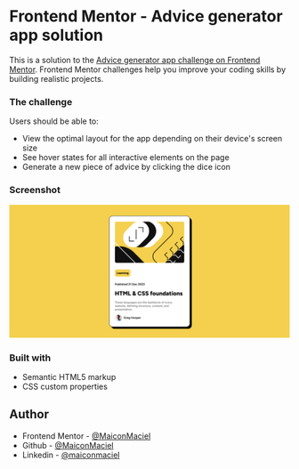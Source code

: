 # Frontend Mentor - Advice generator app solution

This is a solution to the [Advice generator app challenge on Frontend Mentor](https://www.frontendmentor.io/challenges/advice-generator-app-QdUG-13db). Frontend Mentor challenges help you improve your coding skills by building realistic projects.

### The challenge

Users should be able to:

- View the optimal layout for the app depending on their device's screen size
- See hover states for all interactive elements on the page
- Generate a new piece of advice by clicking the dice icon

### Screenshot

![](/screenshots/desktop.png)

### Built with

- Semantic HTML5 markup
- CSS custom properties

## Author

- Frontend Mentor - [@MaiconMaciel](https://www.frontendmentor.io/profile/MaiconMaciel)
- Github - [@MaiconMaciel](https://github.com/MaiconMaciel)
- Linkedin - [@maiconmaciel](https://www.linkedin.com/in/maiconmaciel/)